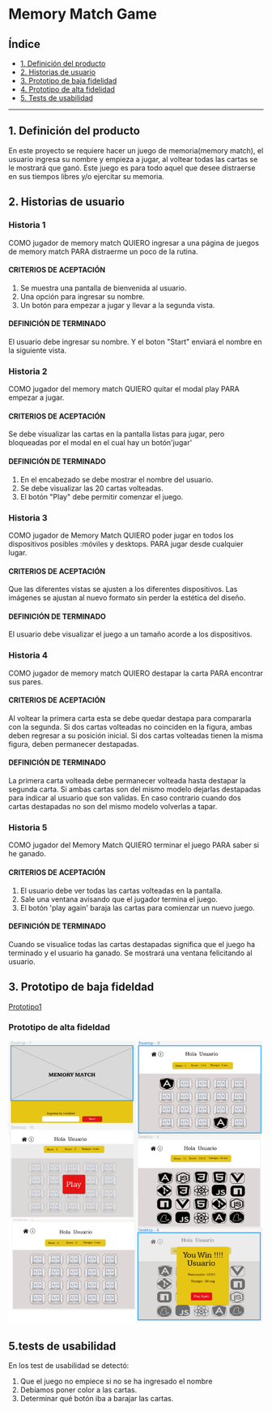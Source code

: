 # Memory Match Game

## Índice

* [1. Definición del producto](#1-Definición-del-producto)
* [2. Historias de usuario](#2-Historias-de-usuario)
* [3. Prototipo de baja fidelidad](#3-Prototipo-de-baja-fidelidad)
* [4. Prototipo de alta fidelidad](#4-Prototipo-de-alta-fidelidad)
* [5. Tests de usabilidad](#5-Test-de-usailidad)

***

## 1. Definición del producto

En este proyecto se requiere hacer un juego de memoria(memory match), el usuario ingresa su nombre y empieza a jugar, al voltear todas las cartas se le mostrará que ganó. Este juego es para todo aquel que desee distraerse en sus tiempos libres y/o ejercitar su memoria.

## 2. Historias de usuario

### Historia 1

COMO jugador de memory match
QUIERO ingresar a una página de juegos de memory match 
PARA distraerme un poco de la rutina.

#### CRITERIOS DE ACEPTACIÓN

1. Se muestra una pantalla de bienvenida al usuario.
2. Una opción para ingresar su nombre.
3. Un botón para empezar a jugar y llevar a la segunda vista.

#### DEFINICIÓN DE TERMINADO

El usuario debe ingresar su nombre.
Y el boton "Start" enviará el nombre en la siguiente vista.

### Historia 2

COMO jugador del memory match 
QUIERO quitar el modal play 
PARA empezar a jugar.

#### CRITERIOS DE ACEPTACIÓN

Se debe visualizar las cartas en la pantalla listas para jugar, pero bloqueadas por el modal en el cual hay un botón'jugar'

#### DEFINICIÓN DE TERMINADO

1. En el encabezado se debe mostrar el nombre del usuario.
2. Se debe visualizar las 20 cartas volteadas.
3. El botón "Play" debe permitir  comenzar el juego.

### Historia 3

COMO jugador de Memory Match
QUIERO poder jugar en todos los dispositivos posibles :móviles y desktops.
PARA jugar desde cualquier lugar.

#### CRITERIOS DE ACEPTACIÓN

Que las diferentes vistas se ajusten a los diferentes dispositivos.
Las imágenes se ajustan al nuevo formato sin perder la estética del diseño.

#### DEFINICIÓN DE TERMINADO

El usuario debe visualizar el juego a un tamaño acorde a los dispositivos.

### Historia 4

COMO jugador de memory match QUIERO destapar la carta PARA encontrar sus pares.

#### CRITERIOS DE ACEPTACIÓN

Al voltear la primera carta esta se debe quedar destapa para compararla con la segunda.
Si dos cartas volteadas no coinciden en la figura, ambas deben regresar a su posición inicial.
Si dos cartas volteadas tienen la misma figura, deben permanecer destapadas.

#### DEFINICIÓN DE TERMINADO

La primera carta volteada debe permanecer volteada hasta destapar la segunda carta.
Si ambas cartas son del mismo modelo dejarlas destapadas para indicar al usuario que son validas.
En caso contrario cuando dos cartas destapadas no son del mismo modelo volverlas a tapar.

### Historia 5

COMO jugador del Memory Match 
QUIERO terminar el juego
PARA saber si he ganado.

#### CRITERIOS DE ACEPTACIÓN

1. El usuario debe ver todas las cartas volteadas en la pantalla.
2. Sale una ventana avisando que el jugador termina el juego.
3. El botón 'play again' baraja las cartas para comienzar un nuevo juego.

#### DEFINICIÓN DE TERMINADO

Cuando se visualice todas las cartas destapadas significa que el juego ha terminado y el usuario ha ganado.
Se mostrará una ventana felicitando al usuario.

## 3. Prototipo de baja fideldad

[Prototipo1](img.readme/Prototipo1.jpeg)

### Prototipo de alta fideldad

![](img.readme/prototipo.figma.png)

## 5.tests de usabilidad

En los test de usabilidad se detectó:

1. Que el juego no empiece si no se ha ingresado el nombre
2. Debíamos poner color a las cartas.
3. Determinar qué botón iba a barajar las cartas.